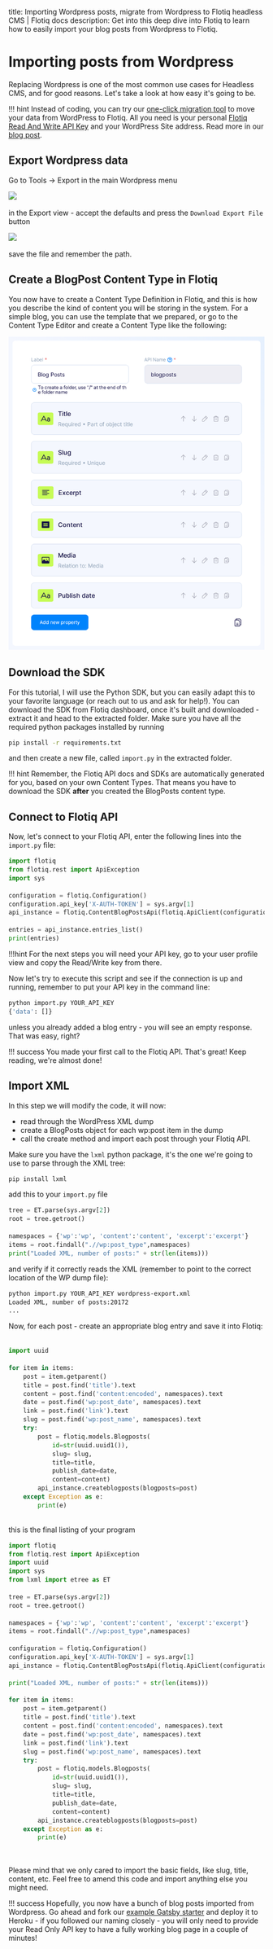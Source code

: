 title: Importing Wordpress posts, migrate from Wordpress to Flotiq headless CMS | Flotiq docs
description: Get into this deep dive into Flotiq to learn how to easily import your blog posts from Wordpress to Flotiq.

# Importing posts from Wordpress

Replacing Wordpress is one of the most common use cases for Headless CMS, and for good reasons. Let's take a look at how easy it's going to be.

!!! hint
    Instead of coding, you can try our [one-click migration tool](https://flotiq.com/services/migrate-wordpress-to-flotiq-headless-cms/) to move your data from WordPress to Flotiq.
    All you need is your personal [Flotiq Read And Write API Key](http://flotiq.com/docs/API/#application-api-keys) and your WordPress Site address.
    Read more in our [blog post](https://flotiq.com/blog/migrate-wordpress-to-flotiq-headless-cms).

## Export Wordpress data

Go to Tools → Export in the main Wordpress menu

![](images/wordpress-export-menu.png)

in the Export view - accept the defaults and press the `Download Export File` button

![](images/wordpress-export.png)

save the file and remember the path.

## Create a BlogPost Content Type in Flotiq

You now have to create a Content Type Definition in Flotiq, and this is how you describe the kind of content you will be storing in the system. For a simple blog, you can use the template that we prepared, or go to the Content Type Editor and create a Content Type like the following:

![](images/blogpost-content-type.png)

## Download the SDK

For this tutorial, I will use the Python SDK, but you can easily adapt this to your favorite language (or reach out to us and ask for help!). 
You can download the SDK from Flotiq dashboard, once it's built and downloaded - extract it and head to the extracted folder. Make sure you have all the required python packages installed by running

``` bash
pip install -r requirements.txt
```

 and then create a new file, called `import.py` in the extracted folder.

!!! hint
    Remember, the Flotiq API docs and SDKs are automatically generated for you, based on your own Content Types. That means you have to download the SDK **after** you created the BlogPosts content type.

## Connect to Flotiq API

Now, let's connect to your Flotiq API, enter the following lines into the `import.py` file:

``` python
import flotiq
from flotiq.rest import ApiException
import sys

configuration = flotiq.Configuration()
configuration.api_key['X-AUTH-TOKEN'] = sys.argv[1]
api_instance = flotiq.ContentBlogPostsApi(flotiq.ApiClient(configuration))

entries = api_instance.entries_list()
print(entries)
```

!!!hint
    For the next steps you will need your API key, go to your user profile view and copy the Read/Write key from there.

Now let's try to execute this script and see if the connection is up and running, remember to put your API key in the command line:

``` bash
python import.py YOUR_API_KEY
{'data': []}
```

unless you already added a blog entry - you will see an empty response. That was easy, right?

!!! success
    You made your first call to the Flotiq API. That's great! Keep reading, we're almost done!

## Import XML

In this step we will modify the code, it will now:

* read through the WordPress XML dump
* create a BlogPosts object for each wp:post item in the dump
* call the create method and import each post through your Flotiq API.

Make sure you have the `lxml` python package, it's the one we're going to use to parse through the XML tree:

``` bash
pip install lxml
```

add this to your `import.py` file 

``` python
tree = ET.parse(sys.argv[2])
root = tree.getroot()

namespaces = {'wp':'wp', 'content':'content', 'excerpt':'excerpt'}
items = root.findall(".//wp:post_type",namespaces)
print("Loaded XML, number of posts:" + str(len(items)))
```

and verify if it correctly reads the XML (remember to point to the correct location of the WP dump file):

``` bash
python import.py YOUR_API_KEY wordpress-export.xml
Loaded XML, number of posts:20172
...
```

Now, for each post - create an appropriate blog entry and save it into Flotiq:

``` python

import uuid

for item in items:
    post = item.getparent()
    title = post.find('title').text
    content = post.find('content:encoded', namespaces).text
    date = post.find('wp:post_date', namespaces).text
    link = post.find('link').text
    slug = post.find('wp:post_name', namespaces).text
    try:
        post = flotiq.models.Blogposts(
            id=str(uuid.uuid1()), 
            slug= slug,
            title=title,
            publish_date=date,
            content=content)
        api_instance.createblogposts(blogposts=post)
    except Exception as e:
        print(e)
    
```

this is the final listing of your program

``` python
import flotiq
from flotiq.rest import ApiException
import uuid
import sys
from lxml import etree as ET

tree = ET.parse(sys.argv[2])
root = tree.getroot()

namespaces = {'wp':'wp', 'content':'content', 'excerpt':'excerpt'}
items = root.findall(".//wp:post_type",namespaces)

configuration = flotiq.Configuration()
configuration.api_key['X-AUTH-TOKEN'] = sys.argv[1]
api_instance = flotiq.ContentBlogPostsApi(flotiq.ApiClient(configuration))

print("Loaded XML, number of posts:" + str(len(items)))

for item in items:
    post = item.getparent()
    title = post.find('title').text
    content = post.find('content:encoded', namespaces).text
    date = post.find('wp:post_date', namespaces).text
    link = post.find('link').text
    slug = post.find('wp:post_name', namespaces).text
    try:
        post = flotiq.models.Blogposts(
            id=str(uuid.uuid1()), 
            slug= slug,
            title=title,
            publish_date=date,
            content=content)
        api_instance.createblogposts(blogposts=post)
    except Exception as e:
        print(e)
    
    
```

Please mind that we only cared to import the basic fields, like slug, title, content, etc. Feel free to amend this code and import anything else you might need.

!!! success
    Hopefully, you now have a bunch of blog posts imported from Wordpress. Go ahead and fork our [example Gatsby starter](https://github.com/flotiq/gatsby-starter-blog) and deploy it to Heroku - if you followed our naming closely - you will only need to provide your Read Only API key to have a fully working blog page in a couple of minutes!
